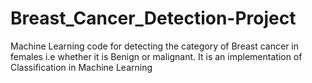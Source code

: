 # Breast_Cancer_Detection-Project
Machine Learning code for detecting the category of Breast cancer in females i.e whether it is Benign or malignant.
It is an implementation of Classification in Machine Learning
